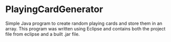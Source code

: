 # PlayingCardGenerator
Simple Java program to create random playing cards and store them in an array.
This program was written using Eclipse and contains both the project file from eclipse and a built .jar file.
